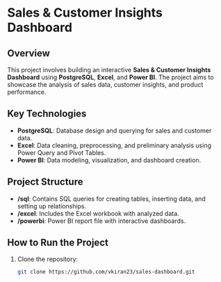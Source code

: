 # Sales & Customer Insights Dashboard

## Overview
This project involves building an interactive **Sales & Customer Insights Dashboard** using **PostgreSQL**, **Excel**, and **Power BI**. The project aims to showcase the analysis of sales data, customer insights, and product performance.

## Key Technologies
- **PostgreSQL**: Database design and querying for sales and customer data.
- **Excel**: Data cleaning, preprocessing, and preliminary analysis using Power Query and Pivot Tables.
- **Power BI**: Data modeling, visualization, and dashboard creation.

## Project Structure
- **/sql**: Contains SQL queries for creating tables, inserting data, and setting up relationships.
- **/excel**: Includes the Excel workbook with analyzed data.
- **/powerbi**: Power BI report file with interactive dashboards.

## How to Run the Project
1. Clone the repository:
   ```bash
   git clone https://github.com/vkiran23/sales-dashboard.git
   
